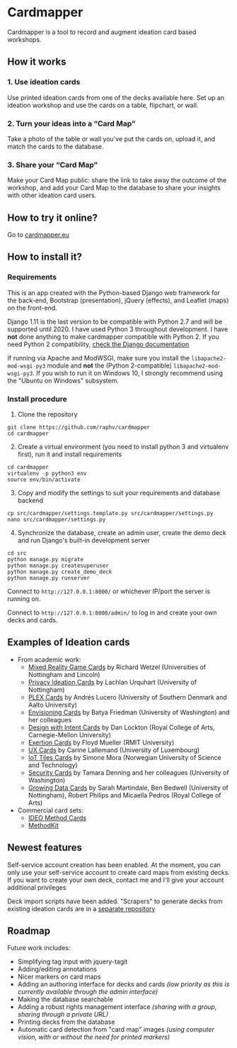 # Cardmapper

Cardmapper is a tool to record and augment ideation card based workshops.

## How it works

### 1. Use ideation cards

Use printed ideation cards from one of the decks available here. Set up an ideation workshop and use the cards on a table, flipchart, or wall.

### 2. Turn your ideas into a “Card Map”

Take a photo of the table or wall you've put the cards on, upload it, and match the cards to the database.

### 3. Share your “Card Map”

Make your Card Map public: share the link to take away the outcome of the workshop, and add your Card Map to the database to share your insights with other ideation card users.

## How to try it online?

Go to [cardmapper.eu](http://www.cardmapper.eu/)

## How to install it?

### Requirements

This is an app created with the Python-based Django web framework for the back-end, Bootstrap (presentation), jQuery (effects), and Leaflet (maps) on the front-end.

Django 1.11 is the last version to be compatible with Python 2.7 and will be supported until 2020.
I have used Python 3 throughout development.
I have **not** done anything to make cardmapper compatible with Python 2.
If you need Python 2 compatibility, [check the Django documentation](https://docs.djangoproject.com/en/1.11/topics/python3/)

If running via Apache and ModWSGI, make sure you install the `libapache2-mod-wsgi-py3` module and **not** the (Python 2-compatible) `libapache2-mod-wsgi-py3`.
If you wish to run it on Windows 10, I strongly recommend using the "Ubuntu on Windows" subsystem.

### Install procedure

1. Clone the repository

```
git clone https://github.com/raphv/cardmapper
cd cardmapper
```

2. Create a virtual environment (you need to install python 3 and virtualenv first), run it and install requirements

```
cd cardmapper
virtualenv -p python3 env
source env/bin/activate
```

3. Copy and modify the settings to suit your requirements and database backend

```
cp src/cardmapper/settings.template.py src/cardmapper/settings.py
nano src/cardmapper/settings.py
```

4. Synchronize the database, create an admin user, create the demo deck and run Django's built-in development server

```
cd src
python manage.py migrate
python manage.py createsuperuser
python manage.py create_demo_deck
python manage.py runserver
```

Connect to `http://127.0.0.1:8000/` or whichever IP/port the server is running on.

Connect to `http://127.0.0.1:8000/admin/` to log in and create your own decks and cards.

## Examples of Ideation cards

  * From academic work:
	* [Mixed Reality Game Cards](https://www.pervasiveplayground.com/mixed-reality-game-cards/) by Richard Wetzel (Universities of Nottingham and Lincoln)
    * [Privacy Ideation Cards](https://lachlansresearch.wordpress.com/2015/10/30/privacy-ideation-card-progress/) by Lachlan Urquhart (University of Nottingham)
	* [PLEX Cards](http://www.funkydesignspaces.com/plex/) by Andrés Lucero (University of Southern Denmark and Aalto University)
	* [Envisioning Cards](http://www.envisioningcards.com/) by Batya Friedman (University of Washington) and her colleagues
	* [Design with Intent Cards](http://designwithintent.co.uk/) by Dan Lockton (Royal College of Arts, Carnegie-Mellon University)
	* [Exertion Cards](http://exertiongameslab.org/projects/design-tools-exertion-cards) by Floyd Mueller (RMIT University)
	* [UX Cards](https://uxmind.eu/2016/01/04/ux-cards/) by Carine Lallemand (University of Luxembourg)
	* [IoT Tiles Cards](http://tilestoolkit.io/) by Simone Mora (Norwegian University of Science and Technology)
	* [Security Cards](http://securitycards.cs.washington.edu/) by Tamara Denning and her colleagues (University of Washington)
	* [Growing Data Cards](https://www.horizon.ac.uk/project/growing-data/) by Sarah Martindale, Ben Bedwell (University of Nottingham), Robert Philips and Micaella Pedros (Royal College of Arts)
  * Commercial card sets:
    * [IDEO Method Cards](https://www.ideo.com/post/method-cards)
	* [MethodKit](https://methodkit.com/)

## Newest features

Self-service account creation has been enabled.
At the moment, you can only use your self-service account to create card maps from existing decks.
If you want to create your own deck, contact me and I'll give your account additional privileges

Deck import scripts have been added.
"Scrapers" to generate decks from existing ideation cards are in a [separate repository](https://github.com/raphv/cardmapper-scrapers/)

## Roadmap

Future work includes:

  * Simplifying tag input with jquery-tagit
  * Adding/editing annotations
  * Nicer markers on card maps
  * Adding an authoring interface for decks and cards *(low priority as this is currently available through the admin interface)*
  * Making the database searchable
  * Adding a robust rights management interface *(sharing with a group, sharing through a private URL)*
  * Printing decks from the database
  * Automatic card detection from "card map" images *(using computer vision, with or without the need for printed markers)*
